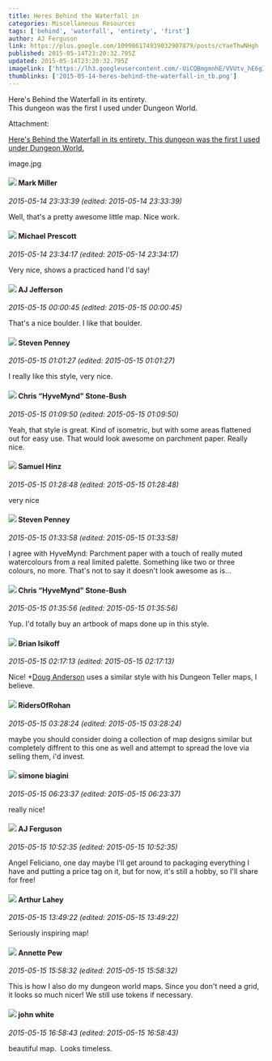 ```yaml
---
title: Heres Behind the Waterfall in
categories: Miscellaneous Resources
tags: ['behind', 'waterfall', 'entirety', 'first']
author: AJ Ferguson
link: https://plus.google.com/109986174939032907879/posts/cYaeThwNHgh
published: 2015-05-14T23:20:32.795Z
updated: 2015-05-14T23:20:32.795Z
imagelink: ['https://lh3.googleusercontent.com/-UiCQBmgmnhE/VVUtv_hE6gI/AAAAAAAAB_8/vjF-XAEa5pQ/w2420-h1885/image.jpg']
thumblinks: ['2015-05-14-heres-behind-the-waterfall-in_tb.png']
---
```


Here&#39;s Behind the Waterfall in its entirety.<br />This dungeon was the first I used under Dungeon World.


Attachment:

<a href='https://plus.google.com/photos/109986174939032907879/albums/6148871164994541249/6148871168771549698?sqi=100084733231320276299&sqsi=ce1a3f63-0134-470d-90ae-6eb5a12174e9'>Here's Behind the Waterfall in its entirety.
This dungeon was the first I used under Dungeon World.</a>


image.jpg
<div id='comment z13njn1ppobwirkao04cczqifvnnedejabw'>
  <h4><img src='{{site.baseurl}}//images/avatars/109405940963382100238_photo.jpg'> Mark Miller</h4>
      <p><cite>2015-05-14 23:33:39 (edited: 2015-05-14 23:33:39)</cite></p>
        <p>Well, that&#39;s a pretty awesome little map. Nice work.</p>
</div>
        

<div id='comment z13njn1ppobwirkao04cczqifvnnedejabw'>
  <h4><img src='{{site.baseurl}}//images/avatars/101025241405784788544_photo.jpg'> Michael Prescott</h4>
      <p><cite>2015-05-14 23:34:17 (edited: 2015-05-14 23:34:17)</cite></p>
        <p>Very nice, shows a practiced hand I&#39;d say!</p>
</div>
        

<div id='comment z13njn1ppobwirkao04cczqifvnnedejabw'>
  <h4><img src='{{site.baseurl}}//images/avatars/108856253029998330294_photo.jpg'> AJ Jefferson</h4>
      <p><cite>2015-05-15 00:00:45 (edited: 2015-05-15 00:00:45)</cite></p>
        <p>That&#39;s a nice boulder.  I like that boulder.</p>
</div>
        

<div id='comment z13njn1ppobwirkao04cczqifvnnedejabw'>
  <h4><img src='{{site.baseurl}}//images/avatars/106635012541004082921_photo.jpg'> Steven Penney</h4>
      <p><cite>2015-05-15 01:01:27 (edited: 2015-05-15 01:01:27)</cite></p>
        <p>I really like this style, very nice.</p>
</div>
        

<div id='comment z13njn1ppobwirkao04cczqifvnnedejabw'>
  <h4><img src='{{site.baseurl}}//images/avatars/108053817066303198241_photo.jpg'> Chris “HyveMynd” Stone-Bush</h4>
      <p><cite>2015-05-15 01:09:50 (edited: 2015-05-15 01:09:50)</cite></p>
        <p>Yeah, that style is great. Kind of isometric, but with some areas flattened out for easy use. That would look awesome on parchment paper. Really nice.</p>
</div>
        

<div id='comment z13njn1ppobwirkao04cczqifvnnedejabw'>
  <h4><img src='{{site.baseurl}}//images/avatars/103073938574624630447_photo.jpg'> Samuel Hinz</h4>
      <p><cite>2015-05-15 01:28:48 (edited: 2015-05-15 01:28:48)</cite></p>
        <p>very nice</p>
</div>
        

<div id='comment z13njn1ppobwirkao04cczqifvnnedejabw'>
  <h4><img src='{{site.baseurl}}//images/avatars/106635012541004082921_photo.jpg'> Steven Penney</h4>
      <p><cite>2015-05-15 01:33:58 (edited: 2015-05-15 01:33:58)</cite></p>
        <p>I agree with HyveMynd: Parchment paper with a touch of really muted watercolours from a real limited palette.  Something like two or three colours, no more.  That&#39;s not to say it doesn&#39;t look awesome as is...</p>
</div>
        

<div id='comment z13njn1ppobwirkao04cczqifvnnedejabw'>
  <h4><img src='{{site.baseurl}}//images/avatars/108053817066303198241_photo.jpg'> Chris “HyveMynd” Stone-Bush</h4>
      <p><cite>2015-05-15 01:35:56 (edited: 2015-05-15 01:35:56)</cite></p>
        <p>Yup. I&#39;d totally buy an artbook of maps done up in this style.</p>
</div>
        

<div id='comment z13njn1ppobwirkao04cczqifvnnedejabw'>
  <h4><img src='{{site.baseurl}}//images/avatars/118091917919362010108_photo.jpg'> Brian Isikoff</h4>
      <p><cite>2015-05-15 02:17:13 (edited: 2015-05-15 02:17:13)</cite></p>
        <p>Nice! <span class="proflinkWrapper"><span class="proflinkPrefix">+</span><a class="proflink" href="https://plus.google.com/116700155856774290580" oid="116700155856774290580">Doug Anderson</a></span> uses a similar style with his Dungeon Teller maps, I believe.</p>
</div>
        

<div id='comment z13njn1ppobwirkao04cczqifvnnedejabw'>
  <h4><img src='{{site.baseurl}}//images/avatars/105027753407294580081_photo.jpg'> RidersOfRohan</h4>
      <p><cite>2015-05-15 03:28:24 (edited: 2015-05-15 03:28:24)</cite></p>
        <p>maybe you should consider doing a collection of map designs similar but completely diffrent to this one as well and attempt to spread the love via selling them, i&#39;d invest.</p>
</div>
        

<div id='comment z13njn1ppobwirkao04cczqifvnnedejabw'>
  <h4><img src='{{site.baseurl}}//images/avatars/110406841978593276800_photo.jpg'> simone biagini</h4>
      <p><cite>2015-05-15 06:23:37 (edited: 2015-05-15 06:23:37)</cite></p>
        <p>really nice!</p>
</div>
        

<div id='comment z13njn1ppobwirkao04cczqifvnnedejabw'>
  <h4><img src='{{site.baseurl}}//images/avatars/109986174939032907879_photo.jpg'> AJ Ferguson</h4>
      <p><cite>2015-05-15 10:52:35 (edited: 2015-05-15 10:52:35)</cite></p>
        <p>Angel Feliciano, one day maybe I&#39;ll get around to packaging everything I have and putting a price tag on it, but for now, it&#39;s still a hobby, so I&#39;ll share for free!</p>
</div>
        

<div id='comment z13njn1ppobwirkao04cczqifvnnedejabw'>
  <h4><img src='{{site.baseurl}}//images/avatars/106886822779598545662_photo.jpg'> Arthur Lahey</h4>
      <p><cite>2015-05-15 13:49:22 (edited: 2015-05-15 13:49:22)</cite></p>
        <p>Seriously inspiring map!</p>
</div>
        

<div id='comment z13njn1ppobwirkao04cczqifvnnedejabw'>
  <h4><img src='{{site.baseurl}}//images/avatars/109939241288748507006_photo.jpg'> Annette Pew</h4>
      <p><cite>2015-05-15 15:58:32 (edited: 2015-05-15 15:58:32)</cite></p>
        <p>This is how I also do my dungeon world maps. Since you don&#39;t need a grid, it looks so much nicer! We still use tokens if necessary.</p>
</div>
        

<div id='comment z13njn1ppobwirkao04cczqifvnnedejabw'>
  <h4><img src='{{site.baseurl}}//images/avatars/110302093528696183857_photo.jpg'> john white</h4>
      <p><cite>2015-05-15 16:58:43 (edited: 2015-05-15 16:58:43)</cite></p>
        <p>beautiful map.  Looks timeless.</p>
</div>
        